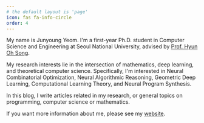 ```yaml
---
# the default layout is 'page'
icon: fas fa-info-circle
order: 4
---
```


My name is Junyoung Yeom. I'm a first-year Ph.D. student in
Computer Science and Engineering at Seoul National University,
advised by [Prof. Hyun Oh Song](https://mllab.snu.ac.kr/hyunoh).

My research interests lie in the intersection of mathematics, deep learning, and theoretical computer science. Specifically, I'm interested in Neural Combinatorial Optimization, Neural Algorithmic Reasoning, Geometric Deep Learning, Computational Learning Theory, and Neural Program Synthesis.

In this blog, I write articles related in my research, or general topics on programming, computer science or mathematics.

If you want more information about me, please see my [website](https://yeomjy.com).
